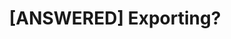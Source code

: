 ---
title: '[ANSWERED] Exporting?'
redirect_to:
  - 'https://discuss.pencil2d.org/t/answered-exporting/1131'
---